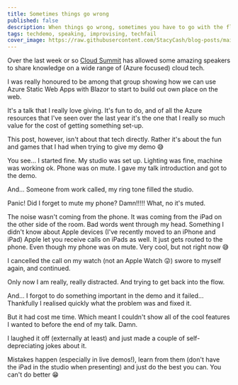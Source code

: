 ```yaml
---
title: Sometimes things go wrong
published: false
description: When things go wrong, sometimes you have to go with the flow
tags: techdemo, speaking, improvising, techfail
cover_image: https://raw.githubusercontent.com/StacyCash/blog-posts/main/general/2021/somethings-just-go-wrong/cover-image.jpg
---
```


Over the last week or so [Cloud Summit](https://azuresummit.live/) has allowed some amazing speakers to share knowledge on a wide range of (Azure focused) cloud tech.

I was really honoured to be among that group showing how we can use Azure Static Web Apps with Blazor to start to build out own place on the web.

It's a talk that I really love giving. It's fun to do, and of all the Azure resources that I've seen over the last year it's the one that I really so much value for the cost of getting something set-up.

This post, however, isn't about that tech directly. Rather it's about the fun and games that I had when trying to give my demo 😅

You see... I started fine. My studio was set up. Lighting was fine, machine was working ok. Phone was on mute. I gave my talk introduction and got to the demo.

And... Someone from work called, my ring tone filled the studio.

Panic! Did I forget to mute my phone? Damn!!!!! What, no it's muted.

The noise wasn't coming from the phone. It was coming from the iPad on the other side of the room. Bad words went through my head. Something I didn't know about Apple devices (I've recently moved to an iPhone and iPad) Apple let you receive calls on iPads as well. It just gets routed to the phone. Even though my phone was on mute. Very cool, but not right now 😅

I cancelled the call on my watch (not an Apple Watch 😜) swore to myself again, and continued.

Only now I am really, really distracted. And trying to get back into the flow.

And... I forgot to do something important in the demo and it failed... Thankfully I realised quickly what the problem was and fixed it.

But it had cost me time. Which meant I couldn't show all of the cool features I wanted to before the end of my talk. Damn.

I laughed it off (externally at least) and just made a couple of self-depreciating jokes about it.

Mistakes happen (especially in live demos!), learn from them (don't have the iPad in the studio when presenting) and just do the best you can. You can't do better 😁
